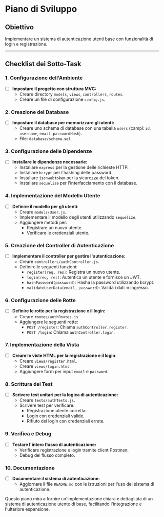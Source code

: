 # Piano di Sviluppo

## Obiettivo
Implementare un sistema di autenticazione utenti base con funzionalità di login e registrazione.

---

## Checklist dei Sotto-Task

### 1. Configurazione dell'Ambiente
- [ ] **Impostare il progetto con struttura MVC:**
  - Creare directory `models`, `views`, `controllers`, `routes`.
  - Creare un file di configurazione `config.js`.

### 2. Creazione del Database
- [ ] **Impostare il database per memorizzare gli utenti:**
  - Creare uno schema di database con una tabella `users` (campi: `id`, `username`, `email`, `passwordHash`).
  - File: `database/schema.sql`

### 3. Configurazione delle Dipendenze
- [ ] **Installare le dipendenze necessarie:**
  - Installare `express` per la gestione delle richieste HTTP.
  - Installare `bcrypt` per l'hashing delle password.
  - Installare `jsonwebtoken` per la sicurezza del token.
  - Installare `sequelize` per l'interfacciamento con il database.

### 4. Implementazione del Modello Utente
- [ ] **Definire il modello per gli utenti:**
  - Creare `models/User.js`.
  - Implementare il modello degli utenti utilizzando `sequelize`.
  - Aggiungere metodi per:
    - Registrare un nuovo utente.
    - Verificare le credenziali utente.

### 5. Creazione del Controller di Autenticazione
- [ ] **Implementare il controller per gestire l'autenticazione:**
  - Creare `controllers/authController.js`.
  - Definire le seguenti funzioni:
    - `register(req, res)`: Registra un nuovo utente.
    - `login(req, res)`: Autentica un utente e fornisce un JWT.
    - `hashPassword(password)`: Hasha la password utilizzando bcrypt.
    - `validateUserData(email, password)`: Valida i dati in ingresso.

### 6. Configurazione delle Rotte
- [ ] **Definire le rotte per la registrazione e il login:**
  - Creare `routes/authRoutes.js`.
  - Aggiungere le seguenti rotte:
    - `POST /register`: Chiama `authController.register`.
    - `POST /login`: Chiama `authController.login`.

### 7. Implementazione della Vista
- [ ] **Creare le viste HTML per la registrazione e il login:**
  - Creare `views/register.html`.
  - Creare `views/login.html`.
  - Aggiungere form per input `email` e `password`.

### 8. Scrittura dei Test
- [ ] **Scrivere test unitari per la logica di autenticazione:**
  - Creare `tests/authTests.js`.
  - Scrivere test per verificare:
    - Registrazione utente corretta.
    - Login con credenziali valide.
    - Rifiuto del login con credenziali errate.

### 9. Verifica e Debug
- [ ] **Testare l'intero flusso di autenticazione:**
  - Verificare registrazione e login tramite client Postman.
  - Debug del flusso completo.

### 10. Documentazione
- [ ] **Documentare il sistema di autenticazione:**
  - Aggiornare il file `README.md` con le istruzioni per l'uso del sistema di autenticazione.

Questo piano mira a fornire un'implementazione chiara e dettagliata di un sistema di autenticazione utente di base, facilitando l'integrazione e l'ulteriore espansione.